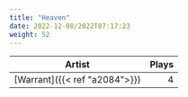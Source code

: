 ```yaml
---
title: "Heaven"
date: 2022-12-08/2022T07:17:23
weight: 52
---
```




 Artist | Plays 
----- | -----:
[Warrant]({{< ref "a2084">}}) | 4
